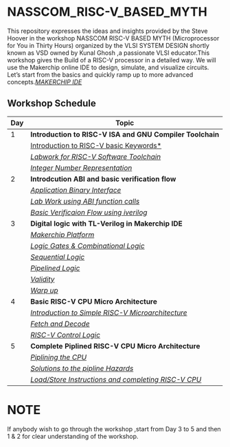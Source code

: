 # **NASSCOM_RISC-V_BASED_MYTH**
This repository expresses the ideas and insights provided by the Steve Hoover in the workshop NASSCOM RISC-V BASED MYTH (Microprocessor for You in Thirty Hours) organized by the VLSI SYSTEM DESIGN shortly known as VSD owned by Kunal Ghosh ,a passionate VLSI educator.This workshop gives the Build of a RISC-V processor in a detailed way.
We will use the Makerchip online IDE to design, simulate, and visualize circuits. Let’s start from the basics and quickly ramp up to more advanced concepts.[*MAKERCHIP IDE*](https://www.makerchip.com/)

## **Workshop Schedule**

| Day |                 Topic                   |
| --- | ---------------------------------------- |
|  1  |**Introduction to RISC-V ISA and GNU Compiler Toolchain** |
|     | [Introduction to RISC-V basic Keywords*](https://github.com/NARENDREN2003/NASSCOM_RISC-V_BASED_MYTH/blob/0515300ff6edd25ccb450901d86ba09d1dbc7b8d/DAY%201-Introduction%20to%20RISC-V%20ISA%20and%20GNU%20Compiler%20Toolchain/RISCV_Labwork/RISCV_LABWORK.md)|
|     | [*Labwork for RISC-V Software Toolchain*](https://github.com/NARENDREN2003/NASSCOM_RISC-V_BASED_MYTH/blob/0515300ff6edd25ccb450901d86ba09d1dbc7b8d/DAY%201-Introduction%20to%20RISC-V%20ISA%20and%20GNU%20Compiler%20Toolchain/RISCV_Labwork/RISCV_LABWORK.md)|
|     | [*Integer Number Representation*](https://github.com/NARENDREN2003/NASSCOM_RISC-V_BASED_MYTH/blob/0515300ff6edd25ccb450901d86ba09d1dbc7b8d/DAY%201-Introduction%20to%20RISC-V%20ISA%20and%20GNU%20Compiler%20Toolchain/RISCV_Labwork/RISCV_LABWORK.md)|
|  2  |**Introdcution ABI and basic verification flow**|
|     | [*Application Binary Interface*]()|
|     | [*Lab Work using ABI function calls*]() |
|     | [*Basic Verificaion Flow using iverilog*]()|
|  3  | **Digital logic with TL-Verilog in Makerchip IDE** |  
|     | [*Makerchip Platform*]()    |
|     | [*Logic Gates & Combinational Logic*](https://github.com/NARENDREN2003/NASSCOM_RISC-V_BASED_MYTH/blob/d8b7af0d6dca90ddf589872282ea8886d57da17e/DAY%203-Digital%20Logic%20with%20TL-Verilog%20and%20Makerchip/Logic%20Gates%20%26%20Combinational%20logic%20in%20TL-Verilog%20using%20Makerchip/COMBINATIONAL_LOGIC_LABS.md) |
|     | [*Sequential Logic*](https://github.com/NARENDREN2003/NASSCOM_RISC-V_BASED_MYTH/tree/0343401e16a50db952327bd7ddb8fe84c61f1a1d/DAY%203-Digital%20Logic%20with%20TL-Verilog%20and%20Makerchip/SEQUENTIAL%20_LOGIC_LABS) |
|     | [*Pipelined Logic*]() |
|     | [*Validity*]() |
|     | [*Warp up*]() |
|  4  | **Basic RISC-V CPU Micro Architecture**|
|     |[*Introduction to Simple RISC-V Microarchitecture*]()|
|     |[*Fetch and Decode*]() |
|     |[*RISC-V Control Logic*]() |
|  5  | **Complete Piplined RISC-V CPU Micro Architecture**|
|     | [*Piplining the CPU*]()|
|     | [*Solutions to the pipline Hazards*]()|
|     | [*Load/Store Instructions and completing RISC-V CPU*]()|

# NOTE
If anybody wish to go through the workshop ,start from Day 3 to 5 and then 1 & 2 for clear understanding of the workshop.

